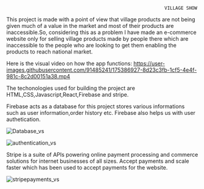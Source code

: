                                                               VILLAGE SHOW
This project is made with a point of view that village products are not being given much of a value in the market and most of their products are inaccessible.So, considering this as a problem I have made an e-commerce website only for selling village products made by people there which are inaccessible to the people who are looking to get them enabling the products to reach national market.

Here is the visual video on how the app functions: 
https://user-images.githubusercontent.com/91485241/175386927-8d23c3fb-1cf5-4e4f-981c-8c2d00151a38.mp4

The techonologies used for building the project are HTML,CSS,Javascript,React,Firebase and stripe.

Firebase acts as a database for this project stores various informations such as user information,order history etc. Firebase also helps us with user authetication.

![Database_vs](https://user-images.githubusercontent.com/91485241/175280921-b80a0ce7-8623-47f8-b859-b61aad64a978.jpg)

![authentication_vs](https://user-images.githubusercontent.com/91485241/175280874-6ede9449-012d-43e4-b3d2-b87dc581ee81.jpg)

Stripe is a suite of APIs powering online payment processing and commerce solutions for internet businesses of all sizes. Accept payments and scale faster which has been used to accept payments for the website.

![stripepayments_vs](https://user-images.githubusercontent.com/91485241/175280978-6d81ed75-ee7a-4361-967e-d40b4b8cad56.jpg)
